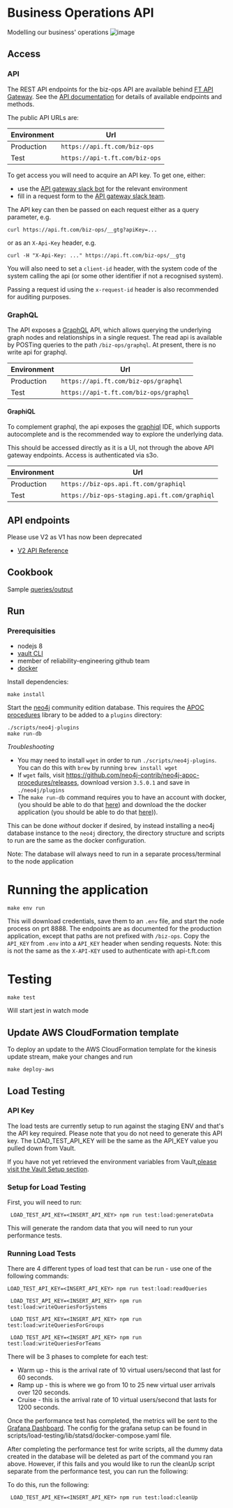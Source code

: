 # Business Operations API

Modelling our business' operations
![image](https://user-images.githubusercontent.com/447559/51336971-dba88780-1a7d-11e9-9f6b-e867440c3985.png)

## Access

### API

The REST API endpoints for the biz-ops API are available behind [FT API Gateway](http://developer.ft.com/). See the [API documentation](https://github.com/Financial-Times/biz-ops-api/blob/master/ENDPOINTS.md) for details of available endpoints and methods.

The public API URLs are:

| Environment | Url                            |
| ----------- | ------------------------------ |
| Production  | `https://api.ft.com/biz-ops`   |
| Test        | `https://api-t.ft.com/biz-ops` |

To get access you will need to acquire an API key.
To get one, either:

-   use the [API gateway slack bot](https://github.com/Financial-Times/apig-api-key-warden) for the relevant environment
-   fill in a request form to the [API gateway slack team](https://financialtimes.slack.com/messages/C06GDS7UJ).

The API key can then be passed on each request either as a query parameter, e.g.

```shell
curl https://api.ft.com/biz-ops/__gtg?apiKey=...
```

or as an `X-Api-Key` header, e.g.

```shell
curl -H "X-Api-Key: ..." https://api.ft.com/biz-ops/__gtg
```

You will also need to set a `client-id` header, with the system code of the system calling the api (or some other identifier if not a recognised system).

Passing a request id using the `x-request-id` header is also recommended for auditing purposes.

### GraphQL

The API exposes a [GraphQL](https://graphql.org/) API, which allows querying the underlying graph nodes and relationships in a single request. The read api is available by POSTing queries to the path `/biz-ops/graphql`. At present, there is no write api for graphql.

| Environment | Url                                    |
| ----------- | -------------------------------------- |
| Production  | `https://api.ft.com/biz-ops/graphql`   |
| Test        | `https://api-t.ft.com/biz-ops/graphql` |

#### GraphiQL

To complement graphql, the api exposes the [graphiql](https://github.com/graphql/graphiql) IDE, which supports autocomplete and is the recommended way to explore the underlying data.

This should be accessed directly as it is a UI, not through the above API gateway endpoints. Access is authenticated via s3o.

| Environment | Url                                           |
| ----------- | --------------------------------------------- |
| Production  | `https://biz-ops.api.ft.com/graphiql`         |
| Test        | `https://biz-ops-staging.api.ft.com/graphiql` |

## API endpoints

Please use V2 as V1 has now been deprecated

-   [V2 API Reference](ENDPOINTS.md)

## Cookbook

Sample [queries/output](COOKBOOK.md)

## Run

### Prerequisities

-   nodejs 8
-   [vault CLI](https://github.com/Financial-Times/vault/wiki/Getting-Started#login-with-the-cli)
-   member of reliability-engineering github team
-   [docker](https://www.docker.com/get-docker)

Install dependencies:

```shell
make install
```

Start the [neo4j](https://neo4j.com/) community edition database. This requires the [APOC procedures](http://github.com/neo4j-contrib/neo4j-apoc-procedures) library to be added to a `plugins` directory:

```shell
./scripts/neo4j-plugins
make run-db
```

_Troubleshooting_

-   You may need to install `wget` in order to run `./scripts/neo4j-plugins`. You can do this with `brew` by running `brew install wget`
-   If `wget` fails, visit https://github.com/neo4j-contrib/neo4j-apoc-procedures/releases, download version `3.5.0.1` and save in `./neo4j/plugins`
-   The `make run-db` command requires you to have an account with docker, (you should be able to do that [here](https://hub.docker.com/)) and download the the docker application (you should be able to do that [here](https://www.docker.com/get-docker))).

This can be done _without_ docker if desired, by instead installing a neo4j database instance to the `neo4j` directory, the directory structure and scripts to run are the same as the docker configuration.

Note: The database will always need to run in a separate process/terminal to the node application

# Running the application

```shell
make env run
```

This will download credentials, save them to an `.env` file, and start the node process on prt 8888. The endpoints are as documented for the production application, except that paths are not prefixed with `/biz-ops`. Copy the `API_KEY` from `.env` into a `API_KEY` header when sending requests. Note: this is not the same as the `X-API-KEY` used to authenticate with api-t.ft.com

# Testing

```shell
make test
```

Will start jest in watch mode

## Update AWS CloudFormation template

To deploy an update to the AWS CloudFormation template for the kinesis update stream, make your changes and run

```
make deploy-aws
```

## Load Testing

### API Key

The load tests are currently setup to run against the staging ENV and that's the API key required. Please note that you do not need to generate this API key. The LOAD_TEST_API_KEY will be the same as the API_KEY value you pulled down from Vault.

If you have not yet retrieved the environment variables from Vault,[please visit the Vault Setup section](#vault-setup).

### Setup for Load Testing

First, you will need to run:

```shell
 LOAD_TEST_API_KEY=<INSERT_API_KEY> npm run test:load:generateData
```

This will generate the random data that you will need to run your performance tests.

### Running Load Tests

There are 4 different types of load test that can be run - use one of the following commands:

```shell
LOAD_TEST_API_KEY=<INSERT_API_KEY> npm run test:load:readQueries
```

```shell
 LOAD_TEST_API_KEY=<INSERT_API_KEY> npm run test:load:writeQueriesForSystems
```

```shell
 LOAD_TEST_API_KEY=<INSERT_API_KEY> npm run test:load:writeQueriesForGroups
```

```shell
 LOAD_TEST_API_KEY=<INSERT_API_KEY> npm run test:load:writeQueriesForTeams
```

There will be 3 phases to complete for each test:

-   Warm up - this is the arrival rate of 10 virtual users/second that last for 60 seconds.
-   Ramp up - this is where we go from 10 to 25 new virtual user arrivals over 120 seconds.
-   Cruise - this is the arrival rate of 10 virtual users/second that lasts for 1200 seconds.

Once the performance test has completed, the metrics will be sent to the [Grafana Dashboard](http://grafana.ft.com/d/c5B9CEOik/biz-ops-api-load-tests). The config for the grafana setup can be found in scripts/load-testing/lib/statsd/docker-compose.yaml file.

After completing the performance test for write scripts, all the dummy data created in the database will be deleted as part of the command you ran above. However, if this fails and you would like to run the cleanUp script separate from the performance test, you can run the following:

To do this, run the following:

```shell
 LOAD_TEST_API_KEY=<INSERT_API_KEY> npm run test:load:cleanUp
```

